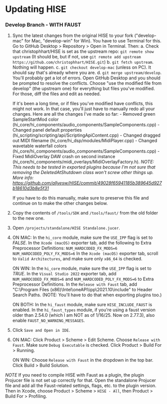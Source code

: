 # Updating HISE


### Develop Branch - WITH FAUST

1. Sync the latest changes from the original HISE to your fork ("develop-mac" for Mac, "develop-win" for Win).
You have to use Terminal for this. Go to GitHub Desktop > Repository > Open in Terminal. Then:
	a. Check that christophhart/HISE is set as the upstream repo:
		`git remote show upstream`
		(It should be, but if not, use `git remote add upstream https://github.com/christophhart/HISE.git`)
	b. `git fetch upstream`. Nothing will happen.
	c. `git checkout develop-mac` (unless on PC). It should say that's already where you are.
	d. `git merge upstream/develop`. You'll probably get a lot of errors. Open GitHub Desktop and you should be prompted to resolve the conflicts. Choose "use the modified file from develop" (the upstream one) for everything but files you've modified. For those, diff the files and edit as needed.

	If it's been a long time, or if files you've modified have conflicts, this might not work. In that case, you'll just have to manually redo all your changes. Here are all the changes I've made so far:
		- Removed green SampleStartMod color (hi_core/hi_components/audio_components/SampleComponents.cpp)
		- Changed panel default properties (hi_scripting/scripting/api/ScriptingApiContent.cpp)
		- Changed dragged out MIDI filename (hi_core/hi_dsp/modules/MidiPlayer.cpp)
		- Changed wavetable waterfall colors (hi_core/hi_components/audio_components/SampleComponents.cpp)
		- Fixed MidiOverlay DAW crash on second instance (hi_core/hi_components/midi_overlays/MidiOverlayFactory.h). *NOTE: This needs to be tested in exported plugins because I'm not sure that removing the DeletedAtShutdown class won't screw other things up. More info: https://github.com/allyesw/HISE/commit/49028f65941185b389645d927b18610d3b8e5f31*

	If you have to do this manually, make sure to preserve this file and continue on to make the other changes below.



2. Copy the contents of `/tools/SDK` and `/tools/faust/` from the old folder to the new one.

3. Open `/projects/standalone/HISE Standalone.jucer`.

4. ON MAC:
	In the `hi_core` module, make sure the `USE_IPP` flag is set to *FALSE*.
	In the `Xcode (macOS)` exporter tab, add the following to Extra Preprocessor Definitions:
	`NUM_HARDCODED_FX_MODS=6 NUM_HARDCODED_POLY_FX_MODS=6`
	In the `Xcode (macOS)` exporter tab, scroll to `Valid Architectures`, and make sure only `x86_64` is checked.

   ON WIN:
   	In the `hi_core` module, make sure the `USE_IPP` flag is set to *TRUE*.
   	In the `Visual Studio 2022` exporter tab, add `NUM_HARDCODED_FX_MODS=6` and `NUM_HARDCODED_POLY_FX_MODS=6` to Extra Preprocessor Definitions.
   	In the `Release with Faust` tab, add "C:\Program Files (x86)\Intel\oneAPI\ipp\2021.10\include" to Header Search Paths. (NOTE: You'll have to do that when exporting plugins too.)

   ON BOTH:
   	In the `hi_faust` module, make sure `HISE_INCLUDE_FAUST` is enabled.
   	In the `hi_faust_types` module, if you're using a faust version older than 2.54.0 (which I am NOT as of 1/16/25. Now on 2.77.3), also enable `FAUST_NO_WARNING_MESSAGES`.

5. Click `Save and Open in IDE`.

6. ON MAC:
	Click Product > Scheme > Edit Scheme.
	Choose `Release with Faust`. Make sure `Debug Executable` is checked.
	Click Product > Build For > Running.

   ON WIN:
   	Choose `Release with Faust` in the dropdown in the top bar.
   	Click Build > Build Solution.



*NOTE* If you need to compile HISE with Faust as a plugin, the plugin Projucer file is not set up correctly for that. Open the standalone Projucer file and add all the Faust-related settings, flags, etc. to the plugin version. Then in Xcode, choose Product > Scheme > `HISE - All`, then Product > Build For > Profiling.




